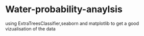 # Water-probability-anaylsis
using ExtraTreesClassifier,seaborn and matplotlib to get a good vizualisation of the data

